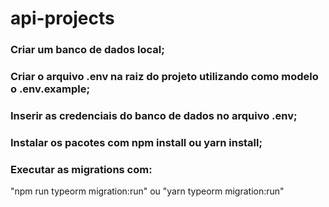 # api-projects

### Criar um banco de dados local;
### Criar o arquivo .env na raiz do projeto utilizando como modelo o .env.example; 

### Inserir as credenciais do banco de dados no arquivo .env;

### Instalar os pacotes com npm install ou yarn install;
### Executar as migrations com: 
"npm run typeorm migration:run" ou "yarn typeorm migration:run"
 